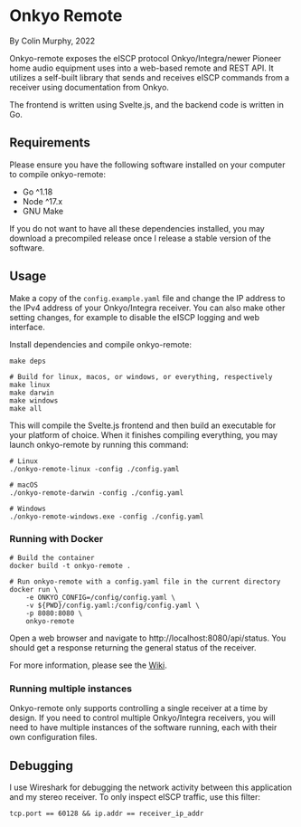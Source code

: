 # Onkyo Remote

By Colin Murphy, 2022

Onkyo-remote exposes the eISCP protocol Onkyo/Integra/newer Pioneer home audio
equipment uses into a web-based remote and REST API. It utilizes a self-built
library that sends and receives eISCP commands from a receiver using
documentation from Onkyo. 

The frontend is written using Svelte.js, and the backend code is written in Go.

## Requirements

Please ensure you have the following software installed on your computer to
compile onkyo-remote:

* Go ^1.18
* Node ^17.x
* GNU Make

If you do not want to have all these dependencies installed, you may download
a precompiled release once I release a stable version of the software.

## Usage

Make a copy of the `config.example.yaml` file and change the IP address to
the IPv4 address of your Onkyo/Integra receiver. You can also make other
setting changes, for example to disable the eISCP logging and web interface. 

Install dependencies and compile onkyo-remote:

    make deps

    # Build for linux, macos, or windows, or everything, respectively
    make linux
    make darwin
    make windows
    make all

This will compile the Svelte.js frontend and then build an executable for your
platform of choice. When it finishes compiling everything, you may launch
onkyo-remote by running this command:

    # Linux
    ./onkyo-remote-linux -config ./config.yaml

    # macOS
    ./onkyo-remote-darwin -config ./config.yaml

    # Windows
    ./onkyo-remote-windows.exe -config ./config.yaml

### Running with Docker

    # Build the container
    docker build -t onkyo-remote .

    # Run onkyo-remote with a config.yaml file in the current directory
    docker run \
        -e ONKYO_CONFIG=/config/config.yaml \
        -v ${PWD}/config.yaml:/config/config.yaml \
        -p 8080:8080 \
        onkyo-remote

Open a web browser and navigate to http://localhost:8080/api/status. You should
get a response returning the general status of the receiver.

For more information, please see the [Wiki][0].

### Running multiple instances

Onkyo-remote only supports controlling a single receiver at a time by design.
If you need to control multiple Onkyo/Integra receivers, you will need to have
multiple instances of the software running, each with their own configuration
files.

## Debugging

I use Wireshark for debugging the network activity between this application
and my stereo receiver. To only inspect eISCP traffic, use this filter:

    tcp.port == 60128 && ip.addr == receiver_ip_addr

[0]: https://github.com/colinmurphy1/onkyo-remote/wiki

